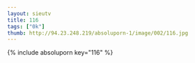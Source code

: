 ```yaml
--- 
layout: sieutv
title: 116
tags: ["0k"]
thumb: http://94.23.248.219/absoluporn-1/image/002/116.jpg
---
```

{% include absoluporn key="116" %} 
